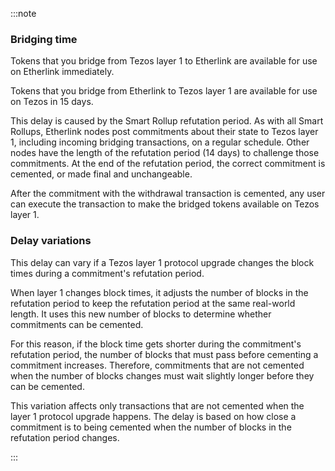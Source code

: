 :::note
<h3>Bridging time</h3>
Tokens that you bridge from Tezos layer 1 to Etherlink are available for use on Etherlink immediately.

Tokens that you bridge from Etherlink to Tezos layer 1 are available for use on Tezos in 15 days.

This delay is caused by the Smart Rollup refutation period.
As with all Smart Rollups, Etherlink nodes post commitments about their state to Tezos layer 1, including incoming bridging transactions, on a regular schedule.
Other nodes have the length of the refutation period (14 days) to challenge those commitments.
At the end of the refutation period, the correct commitment is cemented, or made final and unchangeable.

After the commitment with the withdrawal transaction is cemented, any user can execute the transaction to make the bridged tokens available on Tezos layer 1.

<h3>Delay variations</h3>

This delay can vary if a Tezos layer 1 protocol upgrade changes the block times during a commitment's refutation period.

When layer 1 changes block times, it adjusts the number of blocks in the refutation period to keep the refutation period at the same real-world length.
It uses this new number of blocks to determine whether commitments can be cemented.

For this reason, if the block time gets shorter during the commitment's refutation period, the number of blocks that must pass before cementing a commitment increases.
Therefore, commitments that are not cemented when the number of blocks changes must wait slightly longer before they can be cemented.

This variation affects only transactions that are not cemented when the layer 1 protocol upgrade happens.
The delay is based on how close a commitment is to being cemented when the number of blocks in the refutation period changes.

:::